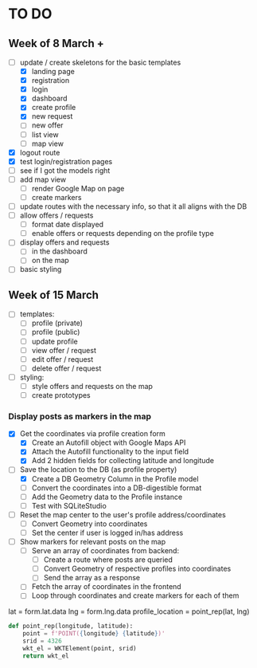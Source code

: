 # TO DO

## Week of 8 March +

- [ ] update / create skeletons for the basic templates
  - [x] landing page
  - [x] registration
  - [x] login
  - [x] dashboard
  - [x] create profile
  - [x] new request
  - [ ] new offer
  - [ ] list view
  - [ ] map view
- [x] logout route
- [x] test login/registration pages
- [ ] see if I got the models right
- [ ] add map view
  - [ ] render Google Map on page
  - [ ] create markers
- [ ] update routes with the necessary info, so that it all aligns with the DB
- [ ] allow offers / requests
  - [ ] format date displayed
  - [ ] enable offers or requests depending on the profile type
- [ ] display offers and requests
  - [ ] in the dashboard
  - [ ] on the map
- [ ] basic styling

## Week of 15 March

- [ ] templates:
  - [ ] profile (private)
  - [ ] profile (public)
  - [ ] update profile
  - [ ] view offer / request
  - [ ] edit offer / request
  - [ ] delete offer / request
- [ ] styling:
  - [ ] style offers and requests on the map
  - [ ] create prototypes

### Display posts as markers in the map

- [x] Get the coordinates via profile creation form
  - [x] Create an Autofill object with Google Maps API
  - [x] Attach the Autofill functionality to the input field
  - [x] Add 2 hidden fields for collecting latitude and longitude
- [ ] Save the location to the DB (as profile property)
  - [x] Create a DB Geometry Column in the Profile model
  - [ ] Convert the coordinates into a DB-digestible format
  - [ ] Add the Geometry data to the Profile instance
  - [ ] Test with SQLiteStudio
- [ ] Reset the map center to the user's profile address/coordinates
  - [ ] Convert Geometry into coordinates
  - [ ] Set the center if user is logged in/has address
- [ ] Show markers for relevant posts on the map
  - [ ] Serve an array of coordinates from backend:
    - [ ] Create a route where posts are queried
    - [ ] Convert Geometry of respective profiles into coordinates
    - [ ] Send the array as a response
  - [ ] Fetch the array of coordinates in the frontend
  - [ ] Loop through coordinates and create markers for each of them

lat = form.lat.data
lng = form.lng.data
profile_location = point_rep(lat, lng)

```python
def point_rep(longitude, latitude):
	point = f'POINT({longitude} {latitude})'
	srid = 4326
	wkt_el = WKTElement(point, srid)
	return wkt_el
```

